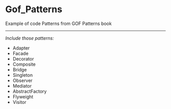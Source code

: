 # Gof_Patterns
Example of code Patterns from GOF Patterns book

--------------

*Include those patterns:*

- Adapter
- Facade
- Decorator
- Composite
- Bridge
- Singleton
- Observer
- Mediator
- AbstractFactory
- Flyweight
- Visitor